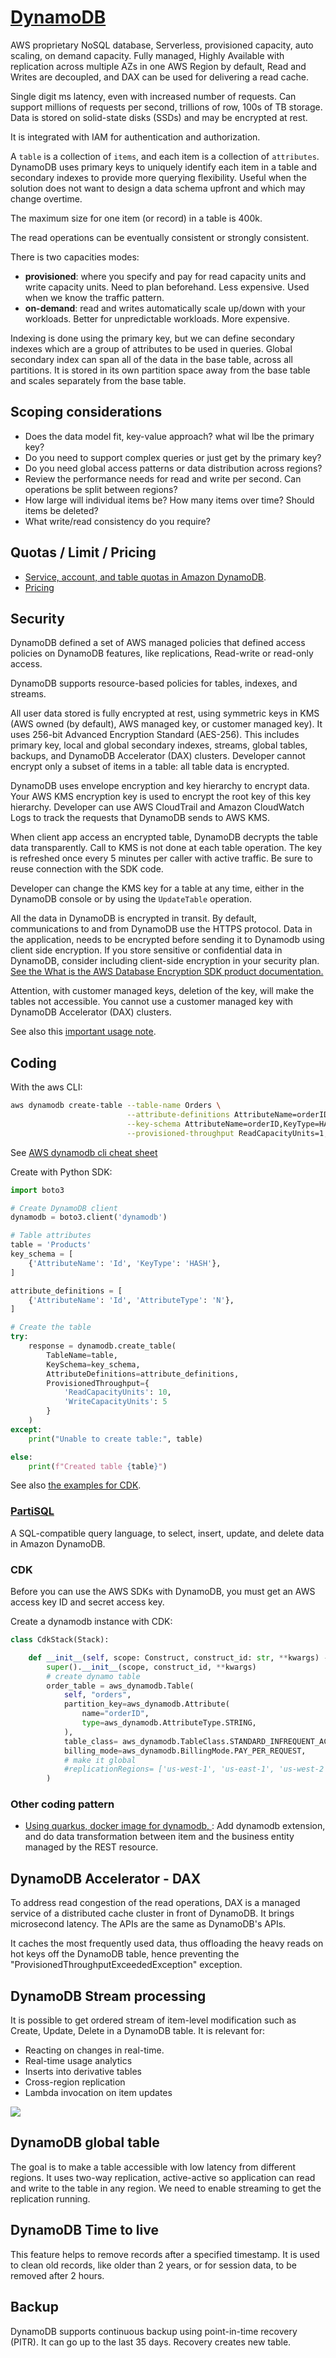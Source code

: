 # [DynamoDB](https://docs.aws.amazon.com/amazondynamodb/latest/developerguide/Introduction.html)

AWS proprietary NoSQL database, Serverless, provisioned capacity, auto scaling, on demand capacity. Fully managed,  Highly Available with replication across multiple AZs in one AWS Region by default, Read and Writes are decoupled, and DAX can be used for delivering a read cache. 

Single digit ms latency, even with increased number of requests. Can support millions of requests per second, trillions of row, 100s of TB storage. Data is stored on solid-state disks (SSDs) and may be encrypted at rest.

It is integrated with IAM for authentication and authorization.

A `table` is a collection of `items`, and each item is a collection of `attributes`. DynamoDB uses primary keys to uniquely identify each item in a table and secondary indexes to provide more querying flexibility. 
Useful when the solution does not want to design a data schema upfront and which may change overtime. 

The maximum size for one item (or record) in a table is 400k.

The read operations can be eventually consistent or strongly consistent.

There is two capacities modes: 

* **provisioned**: where you specify and pay for read capacity units and write capacity units. Need to plan beforehand. Less expensive. Used when we know the traffic pattern.
* **on-demand**: read and writes automatically scale up/down with your workloads. Better for unpredictable workloads. More expensive.

Indexing is done using the primary key, but we can define secondary indexes which are a group of attributes to be used in queries. Global secondary index can span all of the data in the base table, across all partitions. It is stored in its own partition space away from the base table and scales separately from the base table.

## Scoping considerations

* Does the data model fit, key-value approach? what wil lbe the primary key?
* Do you need to support complex queries or just get by the primary key?
* Do you need global access patterns or data distribution across regions?
* Review the performance needs for read and write per second. Can operations be split between regions?
* How large will individual items be? How many items over time? Should items be deleted?
* What write/read consistency do you require? 

## Quotas / Limit / Pricing

* [Service, account, and table quotas in Amazon DynamoDB](https://docs.aws.amazon.com/amazondynamodb/latest/developerguide/ServiceQuotas.html).
* [Pricing](https://aws.amazon.com/dynamodb/pricing/)

## Security

DynamoDB defined a set of AWS managed policies that defined access policies on DynamoDB features, like replications, Read-write or read-only access.

DynamoDB supports resource-based policies for tables, indexes, and streams.

All user data stored is fully encrypted at rest, using symmetric keys in KMS (AWS owned (by default), AWS managed key, or customer managed key). It uses 256-bit Advanced Encryption Standard (AES-256). This includes primary key, local and global secondary indexes, streams, global tables, backups, and DynamoDB Accelerator (DAX) clusters. Developer cannot encrypt only a subset of items in a table: all table data is encrypted.

DynamoDB uses envelope encryption and key hierarchy to encrypt data. Your AWS KMS encryption key is used to encrypt the root key of this key hierarchy. Developer can use AWS CloudTrail and Amazon CloudWatch Logs to track the requests that DynamoDB sends to AWS KMS.

When client app access an encrypted table, DynamoDB decrypts the table data transparently. Call to KMS is not done at each table operation. The key is refreshed once every 5 minutes per caller with active traffic. Be sure to reuse connection with the SDK code. 

Developer can change the KMS key for a table at any time, either in the DynamoDB console or by using the `UpdateTable` operation.

All the data in DynamoDB is encrypted in transit. By default, communications to and from DynamoDB use the HTTPS protocol. Data in the application, needs to be encrypted before sending it to Dynamodb using client side encryption. If you store sensitive or confidential data in DynamoDB, consider including client-side encryption in your security plan. [See the What is the AWS Database Encryption SDK  product documentation.](https://docs.aws.amazon.com/database-encryption-sdk/latest/devguide/what-is-database-encryption-sdk.html)

Attention, with customer managed keys, deletion of the key, will make the tables not accessible. You cannot use a customer managed key with DynamoDB Accelerator (DAX) clusters.

See also this [important usage note](https://docs.aws.amazon.com/amazondynamodb/latest/developerguide/encryption.usagenotes.html).

## Coding

With the aws CLI:

```sh
aws dynamodb create-table --table-name Orders \
                          --attribute-definitions AttributeName=orderID,AttributeType=S \
                          --key-schema AttributeName=orderID,KeyType=HASH \
                          --provisioned-throughput ReadCapacityUnits=1,WriteCapacityUnits=1

```

See [AWS dynamodb cli cheat sheet](https://docs.aws.amazon.com/amazondynamodb/latest/developerguide/CheatSheet.html)

Create with Python SDK:

```python
import boto3

# Create DynamoDB client
dynamodb = boto3.client('dynamodb')

# Table attributes
table = 'Products'
key_schema = [
    {'AttributeName': 'Id', 'KeyType': 'HASH'},
]

attribute_definitions = [
    {'AttributeName': 'Id', 'AttributeType': 'N'},  
]

# Create the table
try:
    response = dynamodb.create_table(                
        TableName=table,
        KeySchema=key_schema,
        AttributeDefinitions=attribute_definitions,
        ProvisionedThroughput={
            'ReadCapacityUnits': 10,
            'WriteCapacityUnits': 5
        }
    )
except:
    print("Unable to create table:", table)

else:
    print(f"Created table {table}")
```

See also [the examples for CDK](https://docs.aws.amazon.com/cdk/api/v2/python/aws_cdk.aws_dynamodb/README.html).

### [PartiSQL](https://docs.aws.amazon.com/amazondynamodb/latest/developerguide/ql-reference.html)

A SQL-compatible query language, to select, insert, update, and delete data in Amazon DynamoDB.

### CDK 

Before you can use the AWS SDKs with DynamoDB, you must get an AWS access key ID and secret access key.

Create a dynamodb instance with CDK:

```python
class CdkStack(Stack):

    def __init__(self, scope: Construct, construct_id: str, **kwargs) -> None:
        super().__init__(scope, construct_id, **kwargs)
        # create dynamo table
        order_table = aws_dynamodb.Table(
            self, "orders",
            partition_key=aws_dynamodb.Attribute(
                name="orderID",
                type=aws_dynamodb.AttributeType.STRING,
            ),
            table_class= aws_dynamodb.TableClass.STANDARD_INFREQUENT_ACCESS,
            billing_mode=aws_dynamodb.BillingMode.PAY_PER_REQUEST,
            # make it global
            #replicationRegions= ['us-west-1', 'us-east-1', 'us-west-2'],
        )
```


### Other coding pattern

* [Using quarkus, docker image for dynamodb, ](https://quarkus.pro/guides/dynamodb.html): Add dynamodb extension, and do data transformation between item and the business entity managed by the REST resource.

## DynamoDB Accelerator - DAX

To address read congestion of the read operations, DAX is a managed service of a distributed cache cluster in front of DynamoDB. It brings microsecond latency. The APIs are the same as DynamoDB's APIs. 

It caches the most frequently used data, thus offloading the heavy reads on hot keys off the DynamoDB table, hence preventing the "ProvisionedThroughputExceededException" exception.

## DynamoDB Stream processing

It is possible to get ordered stream of item-level modification such as Create, Update, Delete in a DynamoDB table. It is relevant for:

* Reacting on changes in real-time.
* Real-time usage analytics
* Inserts into derivative tables
* Cross-region replication
* Lambda invocation on item updates 

![](./diagrams/dynamodb-stream.drawio.png)

## DynamoDB global table

The goal is to make a table accessible with low latency from different regions. It uses two-way replication, active-active so application can read and write to the table in any region. We need to enable streaming to get the replication running.

## DynamoDB Time to live

This feature helps to remove records after a specified timestamp. It is used to clean old records, like older than 2 years, or for session data, to be removed after 2 hours.

## Backup

DynamoDB supports continuous backup using point-in-time recovery (PITR). It can go up to the last 35 days. Recovery creates new table.